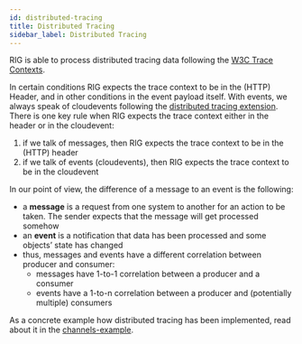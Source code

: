 ```yaml
---
id: distributed-tracing
title: Distributed Tracing
sidebar_label: Distributed Tracing
---
```


RIG is able to process distributed tracing data following the [W3C Trace Contexts](https://www.w3.org/TR/trace-context/). 

In certain conditions RIG expects the trace context to be in the (HTTP) Header, and in other conditions in the event payload itself. With events, we always speak of cloudevents following the [distributed tracing extension](https://github.com/cloudevents/spec/blob/v1.0/extensions/distributed-tracing.md). There is one key rule when RIG expects the trace context either in the header or in the cloudevent:

1. if we talk of messages, then RIG expects the trace context to be in the (HTTP) header
2. if we talk of events (cloudevents), then RIG expects the trace context to be in the cloudevent

In our point of view, the difference of a message to an event is the following:

* a **message** is a request from one system to another for an action to be taken. The sender expects that the message will get processed somehow
* an **event** is a notification that data has been processed and some objects’ state has changed
* thus, messages and events have a different correlation between producer and consumer:
  * messages have 1-to-1 correlation between a producer and a consumer
  * events have a 1-to-n correlation between a producer and (potentially multiple) consumers

As a concrete example how distributed tracing has been implemented, read about it in the [channels-example](https://github.com/Accenture/reactive-interaction-gateway/tree/master/examples/channels-example#one-word-to-distributed-tracing).
